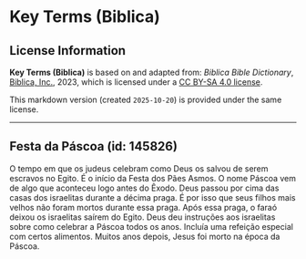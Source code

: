# Key Terms (Biblica)

## License Information

**Key Terms (Biblica)** is based on and adapted from: _Biblica Bible Dictionary_, [Biblica, Inc.](https://www.biblica.com/), 2023, which is licensed under a [CC BY-SA 4.0 license](https://creativecommons.org/licenses/by-sa/4.0/legalcode.en).

This markdown version (created `2025-10-20`) is provided under the same license.



--------------------------------

## Festa da Páscoa (id: 145826)

O tempo em que os judeus celebram como Deus os salvou de serem escravos no Egito. É o início da Festa dos Pães Asmos. O nome Páscoa vem de algo que aconteceu logo antes do Êxodo. Deus passou por cima das casas dos israelitas durante a décima praga. É por isso que seus filhos mais velhos não foram mortos durante essa praga. Após essa praga, o faraó deixou os israelitas saírem do Egito. Deus deu instruções aos israelitas sobre como celebrar a Páscoa todos os anos. Incluía uma refeição especial com certos alimentos. Muitos anos depois, Jesus foi morto na época da Páscoa.


